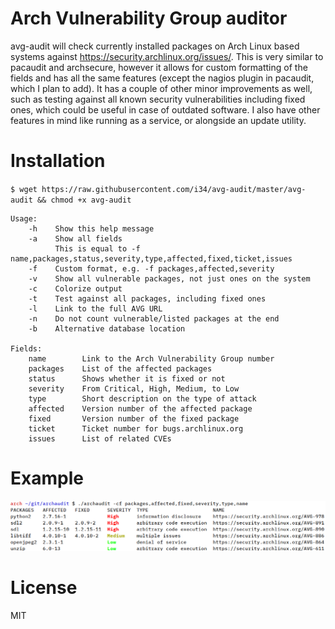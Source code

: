 # Arch Vulnerability Group auditor
avg-audit will check currently installed packages on Arch Linux based systems against https://security.archlinux.org/issues/. This is very similar to pacaudit and archsecure, however it allows for custom formatting of the fields and has all the same features (except the nagios plugin in pacaudit, which I plan to add). It has a couple of other minor improvements as well, such as testing against all known security vulnerabilities including fixed ones, which could be useful in case of outdated software. I also have other features in mind like running as a service, or alongside an update utility.

# Installation
`$ wget https://raw.githubusercontent.com/i34/avg-audit/master/avg-audit && chmod +x avg-audit`
```
Usage:
    -h    Show this help message
    -a    Show all fields
          This is equal to -f name,packages,status,severity,type,affected,fixed,ticket,issues
    -f    Custom format, e.g. -f packages,affected,severity
    -v    Show all vulnerable packages, not just ones on the system
    -c    Colorize output
    -t    Test against all packages, including fixed ones
    -l    Link to the full AVG URL
    -n    Do not count vulnerable/listed packages at the end
    -b    Alternative database location

Fields:
    name        Link to the Arch Vulnerability Group number
    packages    List of the affected packages
    status      Shows whether it is fixed or not
    severity    From Critical, High, Medium, to Low
    type        Short description on the type of attack
    affected    Version number of the affected package
    fixed       Version number of the fixed package
    ticket      Ticket number for bugs.archlinux.org
    issues      List of related CVEs
```

# Example
![example.png](example.png)

# License
MIT
